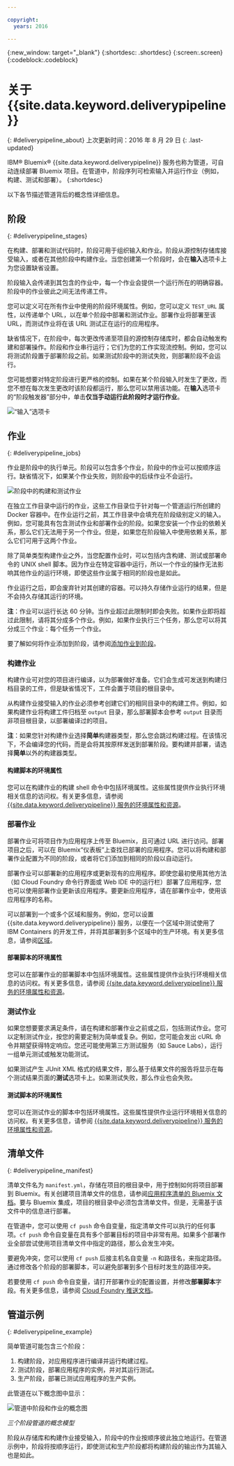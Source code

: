 ```yaml
---

copyright:
  years: 2016

---
```


{:new_window: target="_blank"}
{:shortdesc: .shortdesc}
{:screen:.screen}
{:codeblock:.codeblock}


# 关于 {{site.data.keyword.deliverypipeline}}
{: #deliverypipeline_about}
上次更新时间：2016 年 8 月 29 日
{: .last-updated}

IBM&reg; Bluemix&reg; {{site.data.keyword.deliverypipeline}} 服务也称为管道，可自动连续部署 Bluemix 项目。在管道中，阶段序列可检索输入并运行作业（例如，构建、测试和部署）。
{:shortdesc}

以下各节描述管道背后的概念性详细信息。

## 阶段
{: #deliverypipeline_stages}

在构建、部署和测试代码时，阶段可用于组织输入和作业。阶段从源控制存储库接受输入，或者在其他阶段中构建作业。当您创建第一个阶段时，会在**输入**选项卡上为您设置缺省设置。

阶段输入会传递到其包含的作业中，每一个作业会提供一个运行所在的明确容器。阶段中的作业彼此之间无法传递工件。

您可以定义可在所有作业中使用的阶段环境属性。例如，您可以定义 `TEST_URL` 属性，以传递单个 URL，以在单个阶段中部署和测试作业。部署作业将部署至该 URL，而测试作业将在该 URL 测试正在运行的应用程序。

缺省情况下，在阶段中，每次更改传递至项目的源控制存储库时，都会自动触发构建和部署操作。阶段和作业串行运行；它们为您的工作实现流控制。例如，您可以将测试阶段置于部署阶段之前。如果测试阶段中的测试失败，则部署阶段不会运行。

您可能想要对特定阶段进行更严格的控制。如果在某个阶段输入时发生了更改，而您不想在每次发生更改时该阶段都运行，那么您可以禁用该功能。在**输入**选项卡的“阶段触发器”部分中，单击**仅当手动运行此阶段时才运行作业**。

![“输入”选项卡](./images/input_tab_only_execute.png)

## 作业
{: #deliverypipeline_jobs}

作业是阶段中的执行单元。阶段可以包含多个作业，阶段中的作业可以按顺序运行。缺省情况下，如果某个作业失败，则阶段中的后续作业不会运行。

![阶段中的构建和测试作业](./images/jobs.png)

在独立工作目录中运行的作业，这些工作目录位于针对每一个管道运行所创建的 Docker 容器中。在作业运行之前，其工作目录中会填充在阶段级别定义的输入。例如，您可能具有包含测试作业和部署作业的阶段。如果您安装一个作业的依赖关系，那么它们无法用于另一个作业。但是，如果您在阶段输入中使用依赖关系，那么它们可用于这两个作业。

除了简单类型构建作业之外，当您配置作业时，可以包括内含构建、测试或部署命令的 UNIX shell 脚本。因为作业在特定容器中运行，所以一个作业的操作无法影响其他作业的运行环境，即使这些作业属于相同的阶段也是如此。

作业运行之后，即会废弃针对其创建的容器。可以持久存储作业运行的结果，但是不会持久存储其运行的环境。

**注**：作业可以运行长达 60 分钟。当作业超过此限制时即会失败。如果作业即将超过此限制，请将其分成多个作业。例如，如果作业执行三个任务，那么您可以将其分成三个作业：每个任务一个作业。

要了解如何将作业添加到阶段，请参阅[添加作业到阶段](./build_deploy.html#deliverypipeline_add_job)。

### 构建作业

构建作业可对您的项目进行编译，以为部署做好准备。它们会生成可发送到构建归档目录的工件，但是缺省情况下，工件会置于项目的根目录中。

从构建作业接受输入的作业必须参考创建它们的相同目录中的构建工件。例如，如果构建作业将构建工件归档至 `output` 目录，那么部署脚本会参考 `output` 目录而非项目根目录，以部署编译过的项目。

**注**：如果您针对构建作业选择**简单**构建器类型，那么您会跳过构建过程。在该情况下，不会编译您的代码，而是会将其按原样发送到部署阶段。要构建并部署，请选择**简单**以外的构建器类型。

#### 构建脚本的环境属性
您可以在构建作业的构建 shell 命令中包括环境属性。这些属性提供作业执行环境相关信息的访问权。有关更多信息，请参阅 [{{site.data.keyword.deliverypipeline}} 服务的环境属性和资源](./deploy_var.html)。

### 部署作业

部署作业可将项目作为应用程序上传至 Bluemix，且可通过 URL 进行访问。部署项目之后，可以在 Bluemix“仪表板”上查找已部署的应用程序。您可以将构建和部署作业配置为不同的阶段，或者将它们添加到相同的阶段以自动运行。

部署作业可以部署新的应用程序或更新现有的应用程序。即使您最初使用其他方法（如 Cloud Foundry 命令行界面或 Web IDE 中的运行栏）部署了应用程序，您也可以使用部署作业更新该应用程序。要更新应用程序，请在部署作业中，使用该应用程序的名称。

可以部署到一个或多个区域和服务。例如，您可以设置 {{site.data.keyword.deliverypipeline}} 服务，以便在一个区域中测试使用了 IBM Containers 的开发工件，并将其部署到多个区域中的生产环境。有关更多信息，请参阅[区域](../../overview/index.html#ov_intro__reg)。

#### 部署脚本的环境属性

您可以在部署作业的部署脚本中包括环境属性。这些属性提供作业执行环境相关信息的访问权。有关更多信息，请参阅 [{{site.data.keyword.deliverypipeline}} 服务的环境属性和资源](./deploy_var.html)。

### 测试作业
如果您想要要求满足条件，请在构建和部署作业之前或之后，包括测试作业。您可以定制测试作业，按您的需要定制为简单或复杂。例如，您可能会发出 cURL 命令并期望获得特定响应。您还可能使用第三方测试服务（如 Sauce Labs），运行一组单元测试或触发功能测试。

如果测试产生 JUnit XML 格式的结果文件，那么基于结果文件的报告将显示在每个测试结果页面的**测试**选项卡上。如果测试失败，那么作业也会失败。

#### 测试脚本的环境属性

您可以在测试作业的脚本中包括环境属性。这些属性提供作业运行环境相关信息的访问权。有关更多信息，请参阅 [{{site.data.keyword.deliverypipeline}} 服务的环境属性和资源](./deploy_var.html)。

## 清单文件
{: #deliverypipeline_manifest}

清单文件名为 `manifest.yml`，存储在项目的根目录中，用于控制如何将项目部署到 Bluemix。有关创建项目清单文件的信息，请参阅[应用程序清单的 Bluemix 文档](https://www.ng.bluemix.net/docs/manageapps/deployingapps.html#appmanifest)。要与 Bluemix 集成，项目的根目录中必须包含清单文件。但是，无需基于该文件中的信息进行部署。

在管道中，您可以使用 `cf push` 命令自变量，指定清单文件可以执行的任何事项。`cf push` 命令自变量在具有多个部署目标的项目中非常有用。如果多个部署作业全部尝试使用项目清单文件中指定的路径，那么会发生冲突。

要避免冲突，您可以使用 `cf push` 后接主机名自变量 `-n` 和路径名，来指定路径。通过修改各个阶段的部署脚本，可以避免部署到多个目标时发生的路径冲突。

若要使用 `cf push` 命令自变量，请打开部署作业的配置设置，并修改**部署脚本**字段。有关更多信息，请参阅 [Cloud Foundry 推送文档](http://docs.cloudfoundry.org/devguide/installcf/whats-new-v6.html#push)。

## 管道示例
{: #deliverypipeline_example}

简单管道可能包含三个阶段：

1. 构建阶段，对应用程序进行编译并运行构建过程。
2. 测试阶段，部署应用程序的实例，并对其运行测试。
3. 生产阶段，部署已测试应用程序的生产实例。

此管道在以下概念图中显示：

![管道中阶段和作业的概念图](./images/diagram.jpg)

*三个阶段管道的概念模型*

阶段从存储库和构建作业接受输入，阶段中的作业按顺序彼此独立地运行。在管道示例中，阶段将按顺序运行，即使测试和生产阶段都将构建阶段的输出作为其输入也是如此。

<!--
[1]: https://www.ng.bluemix.net/docs/manageapps/deployingapps.html#appmanifest
[2]: https://www.ng.bluemix.net/docs/#services/DeliveryPipeline/index.html#getstartwithCD
[3]: http://docs.cloudfoundry.org/devguide/installcf/whats-new-v6.html#push
[4]: https://console.ng.bluemix.net/?ace_base=true/#/pricing/cloudOEPaneId=pricing
[5]: ./images/open_logs.png
[6]: #manifests
[7]: ./images/runbar-annotated-dark.png
[8]: ./images/input_tab_only_execute.png
[9]: ./images/deploy_to.png
[10]: ./images/view_logs_and_history.png
[11]: ./images/play_button.png
[12]: ./images/basicAnimate.gif
[13]: ./images/AddStage.png
[14]: ./images/AddJob.png
[15]: ./images/jobs.png
[16]: ./images/RunStage.png
[17]: https://www.ng.bluemix.net/docs/starters/container_pipeline.html#container_pipeline
[18]: ../../../tutorials/basicbuild
[19]: #add_stage
[20]: #add_job
[21]: ../deploy_ext
[22]: ./images/pipeline_settings_icon.png
[23]: https://www.ng.bluemix.net/docs/services/reqnsi.html#add_service
[24]: ../deploy_var
[25]: ./images/click_stage_run_number.png
[26]: ./images/diagram.jpg
-->

